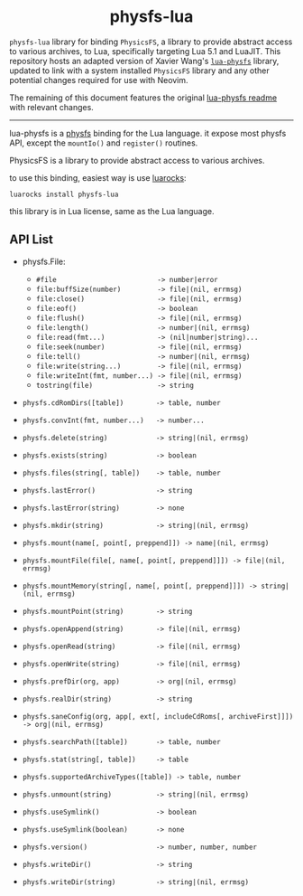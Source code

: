 <h1 align="center">
   physfs-lua
</h1>

`physfs-lua` library for binding `PhysicsFS`, a library to provide abstract access to various archives, to Lua, specifically targeting Lua 5.1 and LuaJIT. This repository hosts an adapted version of Xavier Wang's [`lua-physfs`](https://github.com/starwing/lua-physfs) library, updated to link with a system installed `PhysicsFS` library and any other potential changes required for use with Neovim.

The remaining of this document features the original [lua-physfs readme](https://github.com/starwing/lua-physfs/blob/master/README.md) with relevant changes.

---

lua-physfs is a [physfs][1] binding for the Lua language. it expose
most physfs API, except the `mountIo()` and `register()` routines.

[1]: https://github.com/icculus/physfs
[2]: https://luarocks.org

PhysicsFS is a library to provide abstract access to various archives.

to use this binding, easiest way is use [luarocks][2]:

```
luarocks install physfs-lua
```

this library is in Lua license, same as the Lua language.

## API List

- physfs.File:

  - `#file                         -> number|error`
  - `file:buffSize(number)         -> file|(nil, errmsg)`
  - `file:close()                  -> file|(nil, errmsg)`
  - `file:eof()                    -> boolean`
  - `file:flush()                  -> file|(nil, errmsg)`
  - `file:length()                 -> number|(nil, errmsg)`
  - `file:read(fmt...)             -> (nil|number|string)...`
  - `file:seek(number)             -> file|(nil, errmsg)`
  - `file:tell()                   -> number|(nil, errmsg)`
  - `file:write(string...)         -> file|(nil, errmsg)`
  - `file:writeInt(fmt, number...) -> file|(nil, errmsg)`
  - `tostring(file)                -> string`

- `physfs.cdRomDirs([table])        -> table, number`
- `physfs.convInt(fmt, number...)   -> number...`
- `physfs.delete(string)            -> string|(nil, errmsg)`
- `physfs.exists(string)            -> boolean`
- `physfs.files(string[, table])    -> table, number`
- `physfs.lastError()               -> string`
- `physfs.lastError(string)         -> none`
- `physfs.mkdir(string)             -> string|(nil, errmsg)`
- `physfs.mount(name[, point[, preppend]]) -> name|(nil, errmsg)`
- `physfs.mountFile(file[, name[, point[, preppend]]]) -> file|(nil, errmsg)`
- `physfs.mountMemory(string[, name[, point[, preppend]]]) -> string|(nil, errmsg)`
- `physfs.mountPoint(string)        -> string`
- `physfs.openAppend(string)        -> file|(nil, errmsg)`
- `physfs.openRead(string)          -> file|(nil, errmsg)`
- `physfs.openWrite(string)         -> file|(nil, errmsg)`
- `physfs.prefDir(org, app)         -> org|(nil, errmsg)`
- `physfs.realDir(string)           -> string`
- `physfs.saneConfig(org, app[, ext[, includeCdRoms[, archiveFirst]]]) -> org|(nil, errmsg)`
- `physfs.searchPath([table])       -> table, number`
- `physfs.stat(string[, table])     -> table`
- `physfs.supportedArchiveTypes([table]) -> table, number`
- `physfs.unmount(string)           -> string|(nil, errmsg)`
- `physfs.useSymlink()              -> boolean`
- `physfs.useSymlink(boolean)       -> none`
- `physfs.version()                 -> number, number, number`
- `physfs.writeDir()                -> string`
- `physfs.writeDir(string)          -> string|(nil, errmsg)`
